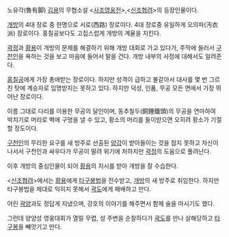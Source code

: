 노유각(魯有脚) [김용](%EA%B9%80%EC%9A%A9.md)의 무협소설 <[사조영웅전](%EC%82%AC%EC%A1%B0%EC%98%81%EC%9B%85%EC%A0%84.md)>,<[신조협려](%EC%8B%A0%EC%A1%B0%ED%98%91%EB%A0%A4.md)>의 등장인물이다.

[개방](%EA%B0%9C%EB%B0%A9.md)의 4대 장로 중 한명으로 서로(西路) 장로이다. 4대 장로중 유일하게 오의파(汚衣派)
장로이다. 홍칠공보다도 고집스럽게 개방의 계율을 지킨다.

[곽정](%EA%B3%BD%EC%A0%95.md)과 [황용](%ED%99%A9%EC%9A%A9.md)이 개방의 문제를 해결하기
위해 개방 대회로 가고 있다가, 주막에 들러서 [구천인](%EA%B5%AC%EC%B2%9C%EC%9D%B8.md)을 욕하는 것을 보고
마음에 들어서 말을 건다. 개방 내부의 사정에 대해서도 알려준다.

[홍칠공](%ED%99%8D%EC%B9%A0%EA%B3%B5.md)에게 가장 총애받는 장로이다. 하지만 성격이 급하고 불같아서 대사를
몇 번 그르친 탓에 계승자로 임명받지는 못하고 있다. 하지만 덕성, 인품, 무공 모든 면에서 가장 뛰어난 장로이다.

이름 그대로 다리를 이용한 무공의 달인이며, 동추철두(銅錘鐵頭)의 무공을 연마하여 박치기로 머리로 벽에 구멍을 낼 수 있고, 황소의 머리를
들이받으면 오히려 황소가 기절할 정도이다.  

[구천인](%EA%B5%AC%EC%B2%9C%EC%9D%B8.md)의 무리한 요구를 새 방주로 선출된
[양강](%EC%96%91%EA%B0%95.md)이 받아들이는 것을 참지 못하고 자신이 나서서 구천인과 싸우다가 무공이 딸려 위기에
처하지만 [곽정](%EA%B3%BD%EC%A0%95.md)의 도움으로 풀려난다.

이후 개방의 중심인물이 되어 [황용](%ED%99%A9%EC%9A%A9.md)의 지시를 받아 개방을 잘 수습한다.

<[신조협려](%EC%8B%A0%EC%A1%B0%ED%98%91%EB%A0%A4.md)>에서는
[황용](%ED%99%A9%EC%9A%A9.md)에게
[타구봉법](%ED%83%80%EA%B5%AC%EB%B4%89%EB%B2%95.md)을 전수받고,
[개방](%EA%B0%9C%EB%B0%A9.md)의 새 방주로 취임한다. 하지만 타구봉법을 제대로 익히지 못해서
[곽도](%EA%B3%BD%EB%8F%84.md)에게 패배하고 만다.

어린 [곽양](%EA%B3%BD%EC%96%91.md)과도 정답게 지냈으며, 강호의 이야기를 해주면서 함께 술을 마시기도 했다.

그런데 양양성 영웅대회가 열릴 무렵, 성 주변을 순찰하다가 [곽도](%EA%B3%BD%EB%8F%84.md)를 만나 살해당하고
[타구봉](%ED%83%80%EA%B5%AC%EB%B4%89.md)을 빼앗기고 만다.

